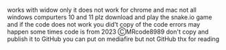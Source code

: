 works with widow only it does not work for chrome and mac
not all windows compurters 10 and 11
plz download and play the snake.io game
and if the code does not work you did't copy of the code
errors may happen some times
code is from 2023
ⒸMRcode8989 don't copy and publish it to GitHub
you can put on mediafire but not GitHub
thx for reading
